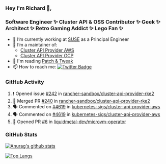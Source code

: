 ### Hey I'm Richard 👋, 

<h3 align="left">Software Engineer ✨ Cluster API & OSS Contributor ✨ Geek ✨ Architect ✨ Retro Gaming Addict ✨ Lego Fan ✨</h3>

- 🔭 I’m currently working at [SUSE](https://www.suse.com/) as a Principal Engineer
- 👯 I’m a maintainer of:
  -  [Cluster API Provider AWS](https://github.com/kubernetes-sigs/cluster-api-provider-aws)
  -  [Cluster API Provider GCP](https://github.com/kubernetes-sigs/cluster-api-provider-gcp)
- 💬 I'm reading [Patch & Tweak](https://bjooks.com/products/patch-tweak-exploring-modular-synthesis)
- 📫 How to reach me: [![Twitter Badge](https://img.shields.io/badge/-@fruit_case-00acee?style=flat&logo=Twitter&logoColor=white)](https://twitter.com/intent/follow?screen_name=fruit_case "Follow on Twitter")

### GitHub Activity 

<!--START_SECTION:activity-->
1. ❗ Opened issue [#242](https://github.com/rancher-sandbox/cluster-api-provider-rke2/issues/242) in [rancher-sandbox/cluster-api-provider-rke2](https://github.com/rancher-sandbox/cluster-api-provider-rke2)
2. 🎉 Merged PR [#240](https://github.com/rancher-sandbox/cluster-api-provider-rke2/pull/240) in [rancher-sandbox/cluster-api-provider-rke2](https://github.com/rancher-sandbox/cluster-api-provider-rke2)
3. 🗣 Commented on [#4619](https://github.com/kubernetes-sigs/cluster-api-provider-aws/pull/4619#issuecomment-1898071181) in [kubernetes-sigs/cluster-api-provider-aws](https://github.com/kubernetes-sigs/cluster-api-provider-aws)
4. 🗣 Commented on [#4619](https://github.com/kubernetes-sigs/cluster-api-provider-aws/pull/4619#issuecomment-1898069928) in [kubernetes-sigs/cluster-api-provider-aws](https://github.com/kubernetes-sigs/cluster-api-provider-aws)
5. 💪 Opened PR [#6](https://github.com/liquidmetal-dev/microvm-operator/pull/6) in [liquidmetal-dev/microvm-operator](https://github.com/liquidmetal-dev/microvm-operator)
<!--END_SECTION:activity-->

### GitHub Stats

[![Anurag's github stats](https://github-readme-stats.vercel.app/api?username=richardcase&count_private=true&show_icons=true)](https://github.com/anuraghazra/github-readme-stats)

[![Top Langs](https://github-readme-stats.vercel.app/api/top-langs/?username=richardcase&hide=html&layout=compact)](https://github.com/anuraghazra/github-readme-stats)
